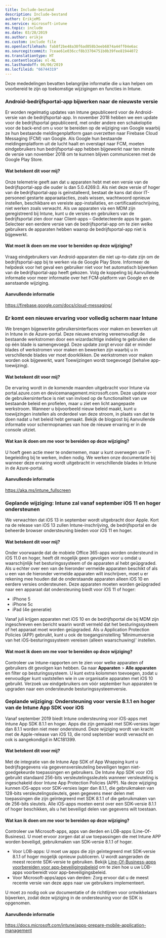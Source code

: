 ```yaml
---
title: Include-bestand
description: Include-bestand
author: ErikjeMS
ms.service: microsoft-intune
ms.topic: include
ms.date: 03/28/2019
ms.author: erikje
ms.custom: include file
ms.openlocfilehash: fab8f2be48a30f6ad058b3eeb6874a44ff04e6ac
ms.sourcegitcommit: 7ceae61e036ccf8b33704751b0b39fee81944072
ms.translationtype: HT
ms.contentlocale: nl-NL
ms.lasthandoff: 06/06/2019
ms.locfileid: "66744319"
---
```

Deze mededelingen bevatten belangrijke informatie die u kan helpen om voorbereid te zijn op toekomstige wijzigingen en functies in Intune. 

### <a name="update-your-android-company-portal-app-to-the-latest-version---4536963--"></a>Android-bedrijfsportal-app bijwerken naar de nieuwste versie <!--4536963-->
Er worden regelmatig updates van Intune gepubliceerd voor de Android-versie van de bedrijfsportal-app. In november 2018 hebben we een update voor de bedrijfsportal gepubliceerd, met onder andere een schakeloptie voor de back-end om u voor te bereiden op de wijziging van Google waarbij ze hun bestaande meldingenplatform gaan overzetten naar Firebase Cloud Messaging (FCM) van Google. Als Google hun bestaande meldingenplatform uit de lucht haalt en overstapt naar FCM, moeten eindgebruikers hun bedrijfsportal-app hebben bijgewerkt naar ten minste de versie van november 2018 om te kunnen blijven communiceren met de Google Play Store.

#### <a name="how-does-this-affect-me"></a>Wat betekent dit voor mij?
Onze telemetrie geeft aan dat u apparaten hebt met een versie van de bedrijfsportal-app die ouder is dan 5.0.4269.0. Als niet deze versie of hoger van de bedrijfsportal-app is geïnstalleerd, bestaat de kans dat door IT-personeel gestarte apparaatacties, zoals wissen, wachtwoord opnieuw instellen, beschikbare en vereiste app-installaties, en certificaatinschrijving, niet werken zoals verwacht. Als uw apparaten via een MDM zijn geregistreerd bij Intune, kunt u de versies en gebruikers van de bedrijfsportal zien door naar Client-apps – Gedetecteerde apps te gaan. Selecteer een eerdere versie van de bedrijfsportal-app om te zien welke gebruikers de apparaten hebben waarop de bedrijfsportal-app niet is bijgewerkt.

#### <a name="what-do-i-need-to-do-to-prepare-for-this-change"></a>Wat moet ik doen om me voor te bereiden op deze wijziging?
Vraag eindgebruikers van Android-apparaten die niet up-to-date zijn om de bedrijfsportal-app bij te werken via de Google Play Store. Informeer de helpdesk voor het geval een gebruiker niet voor het automatisch bijwerken van de bedrijfsportal-app heeft gekozen. Volg de koppeling bij Aanvullende informatie voor meer informatie over het FCM-platform van Google en de aanstaande wijziging.

#### <a name="additional-information"></a>Aanvullende informatie
https://firebase.google.com/docs/cloud-messaging/


### <a name="new-fullscreen-experience-coming-to-intune---4593669--"></a>Er komt een nieuwe ervaring voor volledig scherm naar Intune <!--4593669-->
We brengen bijgewerkte gebruikersinterfaces voor maken en bewerken uit in Intune in de Azure-portal. Deze nieuwe ervaring vereenvoudigt de bestaande werkstromen door een wizardachtige indeling te gebruiken die op één blade is samengevoegd. Deze update zorgt ervoor dat er minder blades of werkstromen voor maken en bewerken zijn waarbij u in verschillende blades ver moet doorklikken. De werkstromen voor maken worden ook bijgewerkt, want Toewijzingen wordt toegevoegd (behalve app-toewijzing).

#### <a name="how-does-this-affect-me"></a>Wat betekent dit voor mij?
De ervaring wordt in de komende maanden uitgebracht voor Intune via portal.azure.com en devicemanagement.microsoft.com. Deze update voor de gebruikersinterface is niet van invloed op de functionaliteit van uw bestaande beleid en profielen, maar u ziet een licht aangepaste werkstroom. Wanneer u bijvoorbeeld nieuw beleid maakt, kunt u toewijzingen instellen als onderdeel van deze stroom, in plaats van dat te doen nadat u het beleid hebt gemaakt. Bekijk de blogpost bij Aanvullende informatie voor schermopnames van hoe de nieuwe ervaring er in de console uitziet.

#### <a name="what-can-i-do-to-prepare-for-this-change"></a>Wat kan ik doen om me voor te bereiden op deze wijziging?
U hoeft geen actie meer te ondernemen, maar u kunt overwegen uw IT-begeleiding bij te werken, indien nodig. We werken onze documentatie bij wanneer deze ervaring wordt uitgebracht in verschillende blades in Intune in de Azure-portal.

#### <a name="additional-information"></a>Aanvullende informatie 
https://aka.ms/intune_fullscreen

### <a name="plan-for-change-intune-moving-to-support-ios-11-and-higher-in-september----4665342--"></a>Geplande wijziging: Intune zal vanaf september iOS 11 en hoger ondersteunen <!-- 4665342-->
We verwachten dat iOS 13 in september wordt uitgebracht door Apple. Kort na de release van iOS 13 zullen Intune-inschrijving, de bedrijfsportal en de beheerde browser ondersteuning bieden voor iOS 11 en hoger.

#### <a name="how-does-this-affect-me"></a>Wat betekent dit voor mij?
Onder voorwaarde dat de mobiele Office 365-apps worden ondersteund in iOS 11.0 en hoger, heeft dit mogelijk geen gevolgen voor u omdat u waarschijnlijk het besturingssysteem of de apparaten al hebt geüpgraded. Als u echter over een van de hieronder vermelde apparaten beschikt of als u een van de hieronder vermelde apparaten wilt inschrijven, moet u er rekening mee houden dat de onderstaande apparaten alleen iOS 10 en eerdere versies ondersteunen. Deze apparaten moeten worden geüpgraded naar een apparaat dat ondersteuning biedt voor iOS 11 of hoger:

- iPhone 5
- iPhone 5c
- iPad (4e generatie)

Vanaf juli krijgen apparaten met iOS 10 en de bedrijfsportal die bij MDM zijn ingeschreven een bericht waarin wordt vermeld dat het besturingssysteem of het apparaat moet worden geüpgraded. Als u Application Protection Policies (APP) gebruikt, kunt u ook de toegangsinstelling 'Minimumversie van het iOS-besturingssysteem vereisen (alleen waarschuwing)' instellen.

#### <a name="what-do-i-need-to-do-to-prepare-for-this-change"></a>Wat moet ik doen om me voor te bereiden op deze wijziging?
Controleer uw Intune-rapporten om te zien voor welke apparaten of gebruikers dit gevolgen kan hebben. Ga naar **Apparaten** > **Alle apparaten** en filter op besturingssysteem. U kunt extra kolommen toevoegen, zodat u eenvoudiger kunt vaststellen wie in uw organisatie apparaten met iOS 10 gebruikt. Verzoek uw eindgebruikers om vóór september hun apparaten te upgraden naar een ondersteunde besturingssysteemversie.

### <a name="plan-for-change-support-for-version-811-and-higher-of-intune-app-sdk-for-ios----3586942--"></a>Geplande wijziging: Ondersteuning voor versie 8.1.1 en hoger van de Intune App SDK voor iOS <!-- 3586942-->
Vanaf september 2019 biedt Intune ondersteuning voor iOS-apps met Intune App SDK 8.1.1 en hoger. Apps die zijn gemaakt met SDK-versies lager dan 8.1.1 worden niet meer ondersteund. Deze wijziging wordt van kracht met de Apple-release van iOS 13, die rond september wordt verwacht en ook is aangekondigd in MC181399.

#### <a name="how-does-this-affect-me"></a>Wat betekent dit voor mij?
Met de integratie van de Intune App SDK of App Wrapping kunt u bedrijfsgegevens via gegevensversleuteling beveiligen tegen niet-goedgekeurde toepassingen en gebruikers. De Intune App SDK voor iOS gebruikt standaard 256-bits versleutelingssleutels wanneer versleuteling is ingeschakeld door Intune App Protection Policies (APP). Na deze wijziging kunnen iOS-apps voor SDK-versies lager dan 8.1.1, die gebruikmaken van 128-bits versleutelingssleutels, geen gegevens meer delen met toepassingen die zijn geïntegreerd met SDK 8.1.1 of die gebruikmaken van de 256-bits sleutels. Alle iOS-apps moeten eerst over een SDK-versie 8.1.1 of hoger beschikken, als u het beveiligd delen van gegevens wilt toestaan.

#### <a name="what-can-i-do-to-prepare-for-this-change"></a>Wat kan ik doen om me voor te bereiden op deze wijziging?
Controleer uw Microsoft-apps, apps van derden en LOB-apps (Line-Of-Business). U moet ervoor zorgen dat al uw toepassingen die met Intune APP worden beveiligd, gebruikmaken van SDK-versie 8.1.1 of hoger.

- Voor LOB-apps: U moet uw apps die zijn geïntegreerd met SDK-versie 8.1.1 of hoger mogelijk opnieuw publiceren. U wordt aangeraden de meest recente SDK-versie te gebruiken. Bekijk [Line-Of-Business-apps voorbereiden voor app-beveiligingsbeleid](../apps-prepare-mobile-application-management.md) om te zien hoe u uw LOB-apps voorbereidt voor app-beveiligingsbeleid.
- Voor Microsoft-apps/apps van derden: Zorg ervoor dat u de meest recente versie van deze apps naar uw gebruikers implementeert.

U moet zo nodig ook uw documentatie of de richtlijnen voor ontwikkelaars bijwerken, zodat deze wijziging in de ondersteuning voor de SDK is opgenomen.

#### <a name="additional-information"></a>Aanvullende informatie
https://docs.microsoft.com/intune/apps-prepare-mobile-application-management

